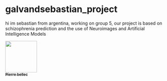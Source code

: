 # galvandsebastian_project

hi im sebastian from argentina, working on group 5, our project is based on schizophrenia prediction and the use of Neuroimages and Artificial Intelligence Models 




<a href="https://github.com/dseba9">
   <img src="https://avatars.githubusercontent.com/u/119013530?v=4?s=100" width="100px;" alt=""/>
   <br /><sub><b>Pierre bellec</b></sub>
</a>
